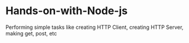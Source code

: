 # Hands-on-with-Node-js
Performing simple tasks like creating HTTP Client, creating HTTP Server, making get, post, etc
